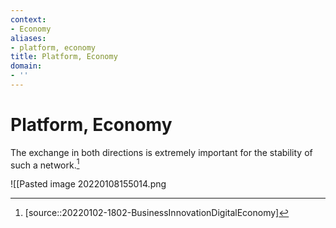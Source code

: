 ```yaml
---
context:
- Economy
aliases:
- platform, economy
title: Platform, Economy
domain:
- ''
---
```


# Platform, Economy

The exchange in both directions is extremely important for the stability of such a network.[^1]

![[Pasted image 20220108155014.png

[^1]: [source::20220102-1802-BusinessInnovationDigitalEconomy]
